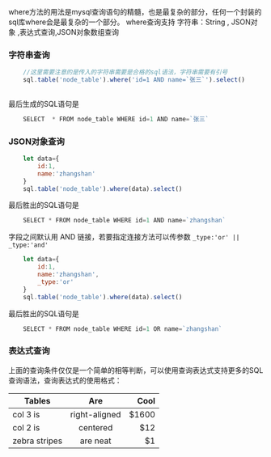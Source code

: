 where方法的用法是mysql查询语句的精髓，也是最复杂的部分，任何一个封装的sql库where会是最复杂的一个部分。
where查询支持 字符串：String , JSON对象 ,表达式查询,JSON对象数组查询

### 字符串查询

```js 
    //这里需要注意的是传入的字符串需要是合格的sql语法，字符串需要有引号
    sql.table('node_table').where('id=1 AND name=`张三`').select()
    
```

最后生成的SQL语句是 
```js
    SELECT  * FROM node_table WHERE id=1 AND name=`张三`
```


### JSON对象查询

```js
    let data={
        id:1,
        name:'zhangshan'
    }
    sql.table('node_table').where(data).select()
```

最后胜出的SQL语句是
```js
    SELECT * FROM node_table WHERE id=1 AND name=`zhangshan`
```

字段之间默认用 AND 链接，若要指定连接方法可以传参数 `_type:'or' ||  _type:'and'`

```js
    let data={
        id:1,
        name:'zhangshan',
        _type:'or'
    }
    sql.table('node_table').where(data).select()
```

最后胜出的SQL语句是
```js
    SELECT * FROM node_table WHERE id=1 OR name=`zhangshan`
```

### 表达式查询
上面的查询条件仅仅是一个简单的相等判断，可以使用查询表达式支持更多的SQL查询语法，查询表达式的使用格式：


|Tables         | Are           | Cool  |
| ------------- |:-------------:| -----:|
| col 3 is      | right-aligned | $1600 |
| col 2 is      | centered      |   $12 |
| zebra stripes | are neat      |    $1 |







